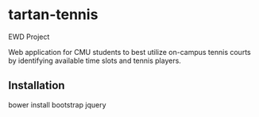 # tartan-tennis
EWD Project

Web application for CMU students to best utilize on-campus tennis courts by identifying available time slots and tennis players.

## Installation

bower install bootstrap jquery
